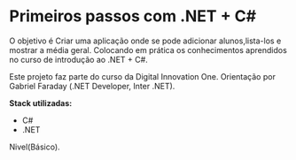 # Primeiros passos com .NET + C# 
O objetivo é Criar uma aplicação onde se pode adicionar alunos,lista-los e mostrar a média geral.
Colocando em prática os conhecimentos aprendidos no curso de introdução ao .NET + C#.

Este projeto faz parte do curso da Digital Innovation One. 
Orientação por Gabriel Faraday (.NET Developer, Inter .NET).

**Stack utilizadas:**
* C#
* .NET

Nivel(Básico).
